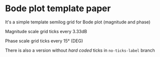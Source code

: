 # Bode plot template paper
It's a simple template semilog grid for Bode plot (magnitude and phase) 

Magnitude scale grid ticks every 3.33dB

Phase scale grid ticks every 15° (DEG)

There is also a version without *hard coded* ticks in `no-ticks-label` branch
